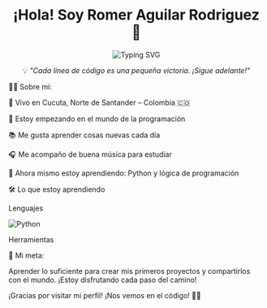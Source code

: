 <h1 align="center">¡Hola! Soy Romer Aguilar Rodriguez 👋</h1> <p align="center"> <img src="https://readme-typing-svg.herokuapp.com?font=Fira+Code&duration=3500&pause=1000&color=00F7FF&center=true&vCenter=true&width=440&lines=Estudiante+de+Programaci%C3%B3n+👨‍🎓;Aprendiendo+paso+a+paso+💡;Amante+del+c%C3%B3digo" alt="Typing SVG" /> </p> <p align="center">💡 <em>"Cada línea de código es una pequeña victoria. ¡Sigue adelante!"</em></p>

🧑‍🎓 Sobre mí:

📍 Vivo en Cucuta, Norte de Santander – Colombia 🇨🇴

🎯 Estoy empezando en el mundo de la programación

📚 Me gusta aprender cosas nuevas cada día

🎧 Me acompaño de buena música para estudiar

🌱 Ahora mismo estoy aprendiendo: Python y lógica de programación

🛠️ Lo que estoy aprendiendo

Lenguajes

![Python](https://img.shields.io/badge/Python-3776AB?style=flat&logo=python&logoColor=white)

Herramientas


🚀 Mi meta:

Aprender lo suficiente para crear mis primeros proyectos y compartirlos con el mundo.
¡Estoy disfrutando cada paso del camino!

¡Gracias por visitar mi perfil! ¡Nos vemos en el código! 👨‍💻</p>
